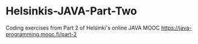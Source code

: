 # Helsinkis-JAVA-Part-Two
Coding exercises from Part 2 of Helsinki's online JAVA MOOC https://java-programming.mooc.fi/part-2
